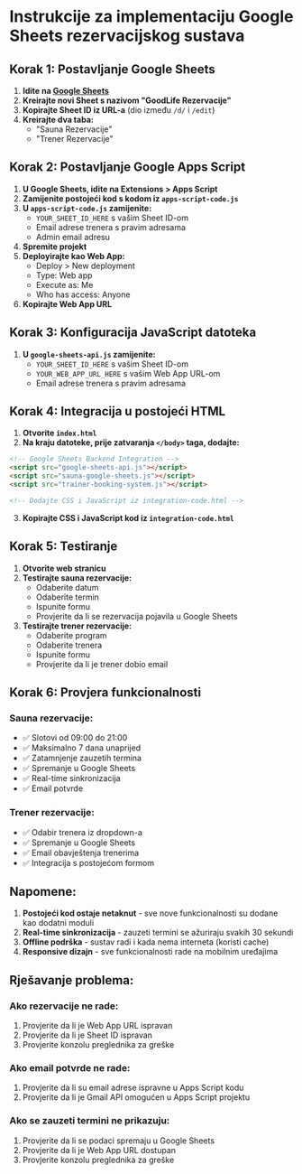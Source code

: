 # Instrukcije za implementaciju Google Sheets rezervacijskog sustava

## Korak 1: Postavljanje Google Sheets

1. **Idite na [Google Sheets](https://sheets.google.com)**
2. **Kreirajte novi Sheet s nazivom "GoodLife Rezervacije"**
3. **Kopirajte Sheet ID iz URL-a** (dio između `/d/` i `/edit`)
4. **Kreirajte dva taba:**
   - "Sauna Rezervacije"
   - "Trener Rezervacije"

## Korak 2: Postavljanje Google Apps Script

1. **U Google Sheets, idite na Extensions > Apps Script**
2. **Zamijenite postojeći kod s kodom iz `apps-script-code.js`**
3. **U `apps-script-code.js` zamijenite:**
   - `YOUR_SHEET_ID_HERE` s vašim Sheet ID-om
   - Email adrese trenera s pravim adresama
   - Admin email adresu
4. **Spremite projekt**
5. **Deployirajte kao Web App:**
   - Deploy > New deployment
   - Type: Web app
   - Execute as: Me
   - Who has access: Anyone
6. **Kopirajte Web App URL**

## Korak 3: Konfiguracija JavaScript datoteka

1. **U `google-sheets-api.js` zamijenite:**
   - `YOUR_SHEET_ID_HERE` s vašim Sheet ID-om
   - `YOUR_WEB_APP_URL_HERE` s vašim Web App URL-om
   - Email adrese trenera s pravim adresama

## Korak 4: Integracija u postojeći HTML

1. **Otvorite `index.html`**
2. **Na kraju datoteke, prije zatvaranja `</body>` taga, dodajte:**

```html
<!-- Google Sheets Backend Integration -->
<script src="google-sheets-api.js"></script>
<script src="sauna-google-sheets.js"></script>
<script src="trainer-booking-system.js"></script>

<!-- Dodajte CSS i JavaScript iz integration-code.html -->
```

3. **Kopirajte CSS i JavaScript kod iz `integration-code.html`**

## Korak 5: Testiranje

1. **Otvorite web stranicu**
2. **Testirajte sauna rezervacije:**
   - Odaberite datum
   - Odaberite termin
   - Ispunite formu
   - Provjerite da li se rezervacija pojavila u Google Sheets
3. **Testirajte trener rezervacije:**
   - Odaberite program
   - Odaberite trenera
   - Ispunite formu
   - Provjerite da li je trener dobio email

## Korak 6: Provjera funkcionalnosti

### Sauna rezervacije:
- ✅ Slotovi od 09:00 do 21:00
- ✅ Maksimalno 7 dana unaprijed
- ✅ Zatamnjenje zauzetih termina
- ✅ Spremanje u Google Sheets
- ✅ Real-time sinkronizacija
- ✅ Email potvrde

### Trener rezervacije:
- ✅ Odabir trenera iz dropdown-a
- ✅ Spremanje u Google Sheets
- ✅ Email obavještenja trenerima
- ✅ Integracija s postojećom formom

## Napomene:

1. **Postojeći kod ostaje netaknut** - sve nove funkcionalnosti su dodane kao dodatni moduli
2. **Real-time sinkronizacija** - zauzeti termini se ažuriraju svakih 30 sekundi
3. **Offline podrška** - sustav radi i kada nema interneta (koristi cache)
4. **Responsive dizajn** - sve funkcionalnosti rade na mobilnim uređajima

## Rješavanje problema:

### Ako rezervacije ne rade:
1. Provjerite da li je Web App URL ispravan
2. Provjerite da li je Sheet ID ispravan
3. Provjerite konzolu preglednika za greške

### Ako email potvrde ne rade:
1. Provjerite da li su email adrese ispravne u Apps Script kodu
2. Provjerite da li je Gmail API omogućen u Apps Script projektu

### Ako se zauzeti termini ne prikazuju:
1. Provjerite da li se podaci spremaju u Google Sheets
2. Provjerite da li je Web App URL dostupan
3. Provjerite konzolu preglednika za greške
